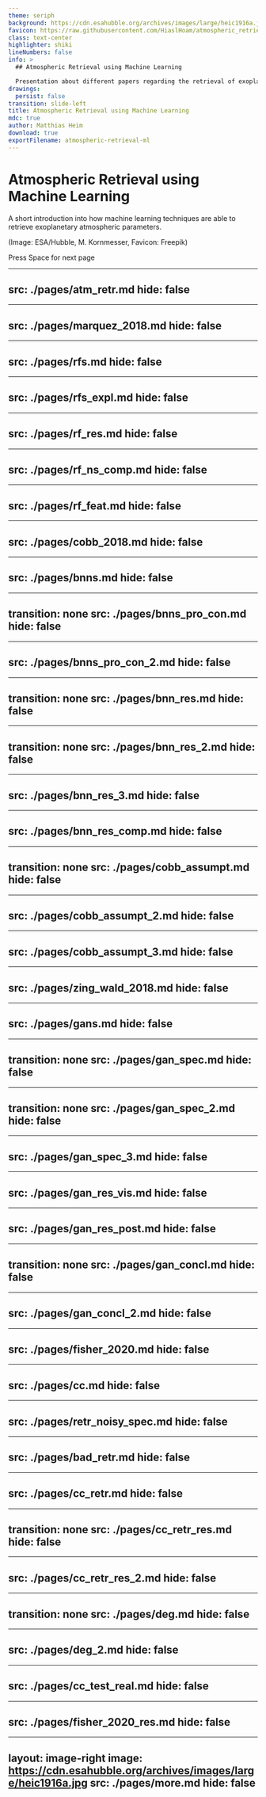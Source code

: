 ```yaml
---
theme: seriph
background: https://cdn.esahubble.org/archives/images/large/heic1916a.jpg
favicon: https://raw.githubusercontent.com/HiaslHoam/atmospheric_retrieval_ml/main/images/favicon.png
class: text-center
highlighter: shiki
lineNumbers: false
info: >
  ## Atmospheric Retrieval using Machine Learning

  Presentation about different papers regarding the retrieval of exoplanetary atmospheres using different machine learning techniques
drawings:
  persist: false
transition: slide-left
title: Atmospheric Retrieval using Machine Learning
mdc: true
author: Matthias Heim
download: true
exportFilename: atmospheric-retrieval-ml
---
```


# Atmospheric Retrieval using Machine Learning

A short introduction into how machine learning techniques are able to retrieve exoplanetary atmospheric parameters. <div class="mt-10"/>
(Image: ESA/Hubble, M. Kornmesser, Favicon: Freepik)

<div class="pt-12">
  <span @click="$slidev.nav.next" class="px-2 py-1 rounded cursor-pointer" hover="bg-white bg-opacity-10">
    Press Space for next page <carbon:arrow-right class="inline"/>
  </span>
</div>

<div class="abs-br m-6 flex gap-2">
  <a href="https://github.com/HiaslHoam/atmospheric_retrieval_ml" target="_blank" alt="GitHub" title="Open in GitHub"
    class="text-xl slidev-icon-btn opacity-50 !border-none !hover:text-white">
    <carbon-logo-github />
  </a>
</div>

<!--
The last comment block of each slide will be treated as slide notes. It will be visible and editable in Presenter Mode along with the slide. [Read more in the docs](https://sli.dev/guide/syntax.html#notes)
-->

---
src: ./pages/atm_retr.md
hide: false
---

---
src: ./pages/marquez_2018.md
hide: false
---

---
src: ./pages/rfs.md
hide: false
---

---
src: ./pages/rfs_expl.md
hide: false
---

---
src: ./pages/rf_res.md
hide: false
---

---
src: ./pages/rf_ns_comp.md
hide: false
---

---
src: ./pages/rf_feat.md
hide: false
---

---
src: ./pages/cobb_2018.md
hide: false
---

---
src: ./pages/bnns.md
hide: false
---

---
transition: none
src: ./pages/bnns_pro_con.md
hide: false
---

---
src: ./pages/bnns_pro_con_2.md
hide: false
---

---
transition: none
src: ./pages/bnn_res.md
hide: false
---

---
transition: none
src: ./pages/bnn_res_2.md
hide: false
---

---
src: ./pages/bnn_res_3.md
hide: false
---

---
src: ./pages/bnn_res_comp.md
hide: false
---

---
transition: none
src: ./pages/cobb_assumpt.md
hide: false
---

---
src: ./pages/cobb_assumpt_2.md
hide: false
---

---
src: ./pages/cobb_assumpt_3.md
hide: false
---

---
src: ./pages/zing_wald_2018.md
hide: false
---

---
src: ./pages/gans.md
hide: false
---

---
transition: none
src: ./pages/gan_spec.md
hide: false
---

---
transition: none
src: ./pages/gan_spec_2.md
hide: false
---

---
src: ./pages/gan_spec_3.md
hide: false
---

---
src: ./pages/gan_res_vis.md
hide: false
---

---
src: ./pages/gan_res_post.md
hide: false
---

---
transition: none
src: ./pages/gan_concl.md
hide: false
---

---
src: ./pages/gan_concl_2.md
hide: false
---

---
src: ./pages/fisher_2020.md
hide: false
---

---
src: ./pages/cc.md
hide: false
---

---
src: ./pages/retr_noisy_spec.md
hide: false
---

---
src: ./pages/bad_retr.md
hide: false
---

---
src: ./pages/cc_retr.md
hide: false
---

---
transition: none
src: ./pages/cc_retr_res.md
hide: false
---

---
src: ./pages/cc_retr_res_2.md
hide: false
---

---
transition: none
src: ./pages/deg.md
hide: false
---

---
src: ./pages/deg_2.md
hide: false
---

---
src: ./pages/cc_test_real.md
hide: false
---

---
src: ./pages/fisher_2020_res.md
hide: false
---

---
layout: image-right
image: https://cdn.esahubble.org/archives/images/large/heic1916a.jpg
src: ./pages/more.md
hide: false
---
